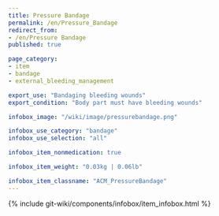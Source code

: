 ```yaml
---
title: Pressure Bandage
permalink: /en/Pressure_Bandage
redirect_from:
- /en/Pressure Bandage
published: true

page_category:
- item
- bandage
- external_bleeding_management

export_use: "Bandaging bleeding wounds"
export_condition: "Body part must have bleeding wounds"

infobox_image: "/wiki/image/pressurebandage.png"

infobox_use_category: "bandage"
infobox_use_selection: "all"

infobox_item_nonmedication: true

infobox_item_weight: "0.03kg | 0.06lb"

infobox_item_classname: "ACM_PressureBandage"
---
```


{% include git-wiki/components/infobox/item_infobox.html %}